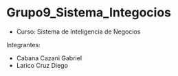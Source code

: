 # Grupo9_Sistema_Integocios
- Curso: Sistema de Inteligencia de Negocios

Integrantes:
- Cabana Cazani Gabriel
- Larico Cruz Diego

